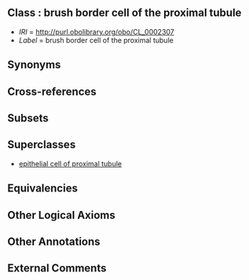 
## Class : brush border cell of the proximal tubule

 * *IRI* = http://purl.obolibrary.org/obo/CL_0002307
 * *Label* = brush border cell of the proximal tubule

## Synonyms


## Cross-references


## Subsets


## Superclasses

 * [epithelial cell of proximal tubule](../../CL/06/CL_0002306.md)

## Equivalencies


## Other Logical Axioms


## Other Annotations


## External Comments

